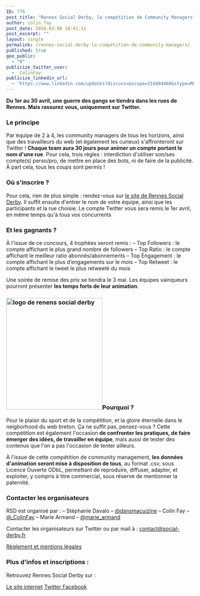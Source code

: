 ```yaml
---
ID: 776
post_title: "Rennes Social Derby, la compétition de Community Managers"
author: colin_fay
post_date: 2016-03-08 18:41:11
post_excerpt: ""
layout: single
permalink: /rennes-social-derby-la-competition-de-community-managers/
published: true
geo_public:
  - "0"
publicize_twitter_user:
  - _ColinFay
publicize_linkedin_url:
  - 'https://www.linkedin.com/updates?discuss=&scope=216604460&stype=M&topic=6120176387073536000&type=U&a=5P6H'
---
```

__Du 1er au 30 avril, une guerre des gangs se tiendra dans les rues de Rennes. Mais rassurez vous, uniquement sur Twitter.__

<!--more-->
### Le principe
Par équipe de 2 à 4, les community managers de tous les horizons, ainsi que des travailleurs du web (et également les curieux) s'affronteront sur Twitter ! __Chaque team aura 30 jours pour animer un compte portant le nom d'une rue__. Pour cela, trois règles : interdiction d'utiliser son/ses compte(s) perso/pro, de mettre en place des bots, ni de faire de la publicité. À part cela, tous les coups sont permis !
### Où s'inscrire ?
Pour cela, rien de plus simple : rendez-vous sur <a href="http://www.social-derby.fr/" target="_blank">le site de Rennes Social Derby</a>. Il suffit ensuite d'entrer le nom de votre équipe, ainsi que les participants et la rue choisie. Le compte Twitter vous sera remis le 1er avril, en même temps qu'à tous vos concurrents
### Et les gagnants ?
À l'issue de ce concours, 4 trophées seront remis :
– Top Followers : le compte affichant le plus grand nombre de followers
– Top Ratio : le compte affichant le meilleur ratio abonnés/abonnements
– Top Engagement : le compte affichant le plus d’engagements sur le mois
– Top Retweet : le compte affichant le tweet le plus retweeté du mois

Une soirée de remise des prix se tiendra le 3 mai.  Les équipes vainqueurs pourront présenter __les temps forts de leur animation__.
### 
### <img class="alignleft size-medium wp-image-798" src="http://cf.data-bzh.fr/wp-content/uploads/2016/03/rsd-logo.png?w=258" alt="logo de renens social derby" width="258" height="300" />Pourquoi ?
Pour le plaisir du sport et de la compétition, et la gloire éternelle dans le neigborhood du web breton. Ça ne suffit pas, pensez-vous ? Cette compétition est également l'occasion __de confronter les pratiques, de faire émerger des idées, de travailler en équipe__, mais aussi de tester des contenus que l'on a pas l'occasion de tenter ailleurs.

À l'issue de cette compétition de community management, __les données d'animation seront mise à disposition de tous__, au format .csv, sous Licence Ouverte ODbL, permettant de reproduire, diffuser, adapter, et exploiter, y compris à titre commercial, sous réserve de mentionner la paternité.
### Contacter les organisateurs
RSD est organisé par :
– Stéphanie Davalo – <a href="https://twitter.com/Dansmacuizine" target="_blank">@dansmacuizine</a>
– Colin Fay – <a href="https://twitter.com/_ColinFay" target="_blank">@_ColinFay</a>
– Marie Armand  – <a href="https://twitter.com/marie_armand" target="_blank">@marie_armand</a>

Contacter les organisateurs sur Twitter ou par mail à : <a href="mailto:contact@social-derby.fr" target="_blank">contact@social-derby.fr</a>

<a href="http://www.social-derby.fr/page/mentions-legales-et-reglement" target="_blank">Règlement et mentions légales</a>
### Plus d'infos et inscriptions :
Retrouvez Rennes Social Derby sur :

<a href="http://www.social-derby.fr/page/mentions-legales-et-reglement" target="_blank">Le site internet</a>
<a href="https://twitter.com/_SocialDerby" target="_blank">Twitter </a>
<a href="https://www.facebook.com/social.derby/" target="_blank">Facebook</a>

